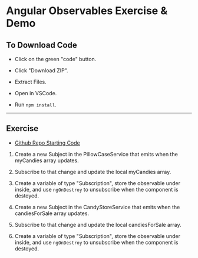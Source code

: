 # Angular Observables Exercise & Demo

## To Download Code

- Click on the green "code" button.

- Click "Download ZIP".

- Extract Files.

- Open in VSCode.

- Run `npm install`.

---

## Exercise

- [Github Repo Starting Code](https://github.com/WilderDev/Candy-Observables-Project/tree/Starter-Code)

1. Create a new Subject in the PillowCaseService that emits when the myCandies array updates.

2. Subscribe to that change and update the local myCandies array.

3. Create a variable of type "Subscription", store the observable under inside, and use `ngOnDestroy` to unsubscribe when the component is destoyed.

4. Create a new Subject in the CandyStoreService that emits when the candiesForSale array updates.

5. Subscribe to that change and update the local candiesForSale array.

6. Create a variable of type "Subscription", store the observable under inside, and use `ngOnDestroy` to unsubscribe when the component is destoyed.
